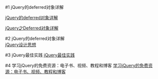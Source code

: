 #1 jQuery的deferred对象详解  

  [jQuery的deferred对象详解](http://www.ruanyifeng.com/blog/2011/08/a_detailed_explanation_of_jquery_deferred_object.html "地址来源")   

  [jQuery之Deferred对象详解](http://www.cnblogs.com/losesea/p/4415676.html "地址来源")  


#2 jQuery的deferred对象详解  
  [jQuery设计思想](http://www.ruanyifeng.com/blog/2011/07/jquery_fundamentals.html "地址来源")  


#3 jQuery最佳实践 
  [jQuery最佳实践](http://www.ruanyifeng.com/blog/2011/08/jquery_best_practices.html "地址来源")  


#4 学习jQuery的免费资源：电子书、视频、教程和博客 
  [学习jQuery的免费资源：电子书、视频、教程和博客](http://blog.jobbole.com/53544/?utm_source=blog.jobbole.com&utm_medium=relatedPosts "地址来源")  